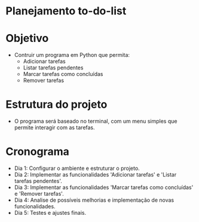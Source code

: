 # Planejamento to-do-list

# Objetivo
- Contruir um programa em Python que permita:
    - Adicionar tarefas
    - Listar tarefas pendentes
    - Marcar tarefas como concluídas
    - Remover tarefas

# Estrutura do projeto
-  O programa será baseado no terminal, com um menu simples que permite interagir com as tarefas.

# Cronograma
- Dia 1: Configurar o ambiente e estruturar o projeto.
- Dia 2: Implementar as funcionalidades 'Adicionar tarefas' e 'Listar tarefas pendentes'.
- Dia 3: Implementar as funcionalidades 'Marcar tarefas como concluídas' e 'Remover tarefas'.
- Dia 4: Analise de possíveis melhorias e implementação de novas funcionalidades. 
- Dia 5: Testes e ajustes finais.